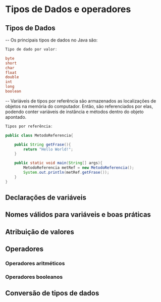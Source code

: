 # Tipos de Dados e operadores

## Tipos de Dados
-- Os principais tipos de dados no Java são:
```java
Tipo de dado por valor:

byte
short
char
float
double
int
long
boolean
```
-- Variáveis de tipos por referência são armazenados as localizações de objetos na memória do computador. Então, são referenciados por elas, podendo conter variáveis de instância e métodos dentro do objeto apontado.

```java
Tipos por referência:

public class MetodoReferencia{

	public String getFrase(){
		return "Hello World!";
	}

	public static void main(String[] args){
		MetodoReferencia metRef = new MetodoReferencia();
		System.out.println(metRef.getFrase());
	}
}
```
## Declarações de variáveis
##  Nomes válidos para variáveis e boas práticas 
## Atribuição de valores
## Operadores
### Operadores aritméticos
### Operadores booleanos
## Conversão de tipos de dados
